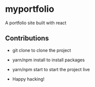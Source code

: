 # myportfolio
A portfolio site built with react 

## Contributions 

- git clone to clone the project 
- yarn/npm install to install packages 
- yarn/npm start to start the project live 

- Happy hacking!